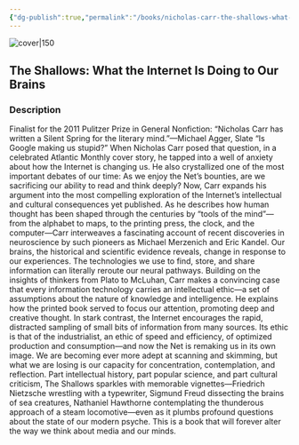 ```yaml
---
{"dg-publish":true,"permalink":"/books/nicholas-carr-the-shallows-what-the-internet-is-doing-to-our-brains/","title":"\"The Shallows: What the Internet Is Doing to Our Brains\"","tags":["psychology","science","tech","non-fiction"]}
---
```




![cover|150](http://books.google.com/books/content?id=1KayoVl3OTMC&printsec=frontcover&img=1&zoom=1&edge=curl&source=gbs_api)

## The Shallows: What the Internet Is Doing to Our Brains

### Description

Finalist for the 2011 Pulitzer Prize in General Nonfiction: “Nicholas Carr has written a Silent Spring for the literary mind.”—Michael Agger, Slate “Is Google making us stupid?” When Nicholas Carr posed that question, in a celebrated Atlantic Monthly cover story, he tapped into a well of anxiety about how the Internet is changing us. He also crystallized one of the most important debates of our time: As we enjoy the Net’s bounties, are we sacrificing our ability to read and think deeply? Now, Carr expands his argument into the most compelling exploration of the Internet’s intellectual and cultural consequences yet published. As he describes how human thought has been shaped through the centuries by “tools of the mind”—from the alphabet to maps, to the printing press, the clock, and the computer—Carr interweaves a fascinating account of recent discoveries in neuroscience by such pioneers as Michael Merzenich and Eric Kandel. Our brains, the historical and scientific evidence reveals, change in response to our experiences. The technologies we use to find, store, and share information can literally reroute our neural pathways. Building on the insights of thinkers from Plato to McLuhan, Carr makes a convincing case that every information technology carries an intellectual ethic—a set of assumptions about the nature of knowledge and intelligence. He explains how the printed book served to focus our attention, promoting deep and creative thought. In stark contrast, the Internet encourages the rapid, distracted sampling of small bits of information from many sources. Its ethic is that of the industrialist, an ethic of speed and efficiency, of optimized production and consumption—and now the Net is remaking us in its own image. We are becoming ever more adept at scanning and skimming, but what we are losing is our capacity for concentration, contemplation, and reflection. Part intellectual history, part popular science, and part cultural criticism, The Shallows sparkles with memorable vignettes—Friedrich Nietzsche wrestling with a typewriter, Sigmund Freud dissecting the brains of sea creatures, Nathaniel Hawthorne contemplating the thunderous approach of a steam locomotive—even as it plumbs profound questions about the state of our modern psyche. This is a book that will forever alter the way we think about media and our minds.
```